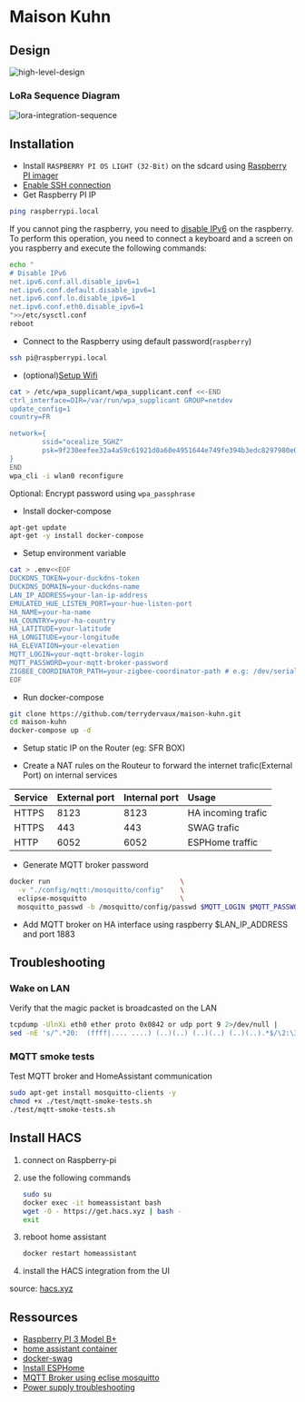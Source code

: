 # Maison Kuhn

## Design

![high-level-design](http://www.plantuml.com/plantuml/proxy?cache=no&src=https://raw.githubusercontent.com/terrydervaux/maison-kuhn/master/doc/high-level-design.iuml)

### LoRa Sequence Diagram

![lora-integration-sequence](http://www.plantuml.com/plantuml/proxy?cache=no&src=https://raw.githubusercontent.com/terrydervaux/maison-kuhn/master/doc/lora-integration-sequence.iuml)

## Installation

* Install ``RASPBERRY PI OS LIGHT (32-Bit)`` on the sdcard using [Raspberry PI imager](https://www.raspberrypi.org/software/)
* [Enable SSH connection](https://www.raspberrypi.org/documentation/remote-access/ssh/)
* Get Raspberry PI IP
  
```sh
ping raspberrypi.local
```

If you cannot ping the raspberry, you need to [disable IPv6](https://www.howtoraspberry.com/2020/04/disable-ipv6-on-raspberry-pi/)
on the raspberry. To perform this operation, you need to connect a keyboard and
a screen on you raspberry and execute the following commands:

```sh
echo "
# Disable IPv6
net.ipv6.conf.all.disable_ipv6=1
net.ipv6.conf.default.disable_ipv6=1
net.ipv6.conf.lo.disable_ipv6=1
net.ipv6.conf.eth0.disable_ipv6=1
">>/etc/sysctl.conf
reboot
```

* Connect to the Raspberry using default password(``raspberry``)

```sh
ssh pi@raspberrypi.local
```

* (optional)[Setup Wifi](https://www.raspberrypi.com/documentation/computers/configuration.html#configuring-networking31)

```sh
cat > /etc/wpa_supplicant/wpa_supplicant.conf <<-END
ctrl_interface=DIR=/var/run/wpa_supplicant GROUP=netdev
update_config=1
country=FR

network={
        ssid="ocealize_5GHZ"
        psk=9f230eefee32a4a59c61921d0a60e4951644e749fe394b3edc8297980e0618cd
}
END
wpa_cli -i wlan0 reconfigure
```

Optional: Encrypt password using `wpa_passphrase`

* Install docker-compose

```sh
apt-get update
apt-get -y install docker-compose
```

* Setup environment variable

```bash
cat > .env<<EOF
DUCKDNS_TOKEN=your-duckdns-token
DUCKDNS_DOMAIN=your-duckdns-name
LAN_IP_ADDRESS=your-lan-ip-address
EMULATED_HUE_LISTEN_PORT=your-hue-listen-port
HA_NAME=your-ha-name
HA_COUNTRY=your-ha-country
HA_LATITUDE=your-latitude
HA_LONGITUDE=your-longitude
HA_ELEVATION=your-elevation
MQTT_LOGIN=your-mqtt-broker-login
MQTT_PASSWORD=your-mqtt-broker-password
ZIGBEE_COORDINATOR_PATH=your-zigbee-coordinator-path # e.g: /dev/serial/by-id/usb-ITEAD_SONOFF_Zigbee_3.0_USB_Dongle_Plus_V2_20230508105424-if00
EOF
```

* Run docker-compose

```bash
git clone https://github.com/terrydervaux/maison-kuhn.git
cd maison-kuhn
docker-compose up -d 
```

* Setup static IP on the Router (eg: SFR BOX)

* Create a NAT rules on the Routeur to forward the internet trafic(External Port)
  on internal services

| Service | External port | Internal port | Usage              |
| :------ | :------------ | :------------ | :----------------- |
| HTTPS   | 8123          | 8123          | HA incoming trafic |
| HTTPS   | 443           | 443           | SWAG trafic        |
| HTTP    | 6052          | 6052          | ESPHome traffic    |

* Generate MQTT broker password

```bash
docker run                                \
  -v "./config/mqtt:/mosquitto/config"    \
  eclipse-mosquitto                       \
  mosquitto_passwd -b /mosquitto/config/passwd $MQTT_LOGIN $MQTT_PASSWORD
```

* Add MQTT broker on HA interface using raspberry $LAN_IP_ADDRESS and port 1883

## Troubleshooting

### Wake on LAN

Verify that the magic packet is broadcasted on the LAN

```bash
tcpdump -UlnXi eth0 ether proto 0x0842 or udp port 9 2>/dev/null |
sed -nE 's/^.*20:  (ffff|.... ....) (..)(..) (..)(..) (..)(..).*$/\2:\3:\4:\5:\6:\7/p'
```

### MQTT smoke tests

Test MQTT broker and HomeAssistant communication

```bash
sudo apt-get install mosquitto-clients -y
chmod +x ./test/mqtt-smoke-tests.sh
./test/mqtt-smoke-tests.sh
```

## Install HACS

1. connect on Raspberry-pi

1. use the following commands

    ```bash
    sudo su
    docker exec -it homeassistant bash
    wget -O - https://get.hacs.xyz | bash -
    exit
    ```

1. reboot home assistant

    ```bash
    docker restart homeassistant
    ```

1. install the HACS integration from the UI

source: [hacs.xyz](https://hacs.xyz/docs/setup/download)

## Ressources

* [Raspberry PI 3 Model B+](https://www.raspberrypi.org/products/raspberry-pi-3-model-b-plus/)
* [home assistant container](https://www.home-assistant.io/installation/odroid#install-home-assistant-container)
* [docker-swag](https://github.com/linuxserver/docker-swag)
* [Install ESPHome](https://esphome.io/guides/getting_started_command_line.html)
* [MQTT Broker using eclise mosquitto](https://hub.docker.com/_/eclipse-mosquitto)
* [Power supply troubleshooting](https://pimylifeup.com/raspberry-pi-low-voltage-warning/)
